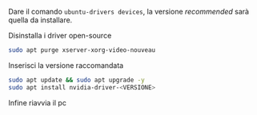 Dare il comando `ubuntu-drivers devices`, la versione *recommended* sarà quella da installare.

Disinstalla i driver open-source
```sh
sudo apt purge xserver-xorg-video-nouveau
```

Inserisci la versione raccomandata
```sh
sudo apt update && sudo apt upgrade -y
sudo apt install nvidia-driver-<VERSIONE>
```

Infine riavvia il pc
